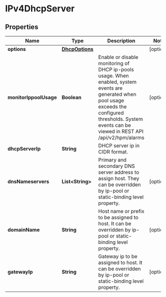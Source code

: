 # IPv4DhcpServer

## Properties
Name | Type | Description | Notes
------------ | ------------- | ------------- | -------------
**options** | [**DhcpOptions**](DhcpOptions.md) |  |  [optional]
**monitorIppoolUsage** | **Boolean** | Enable or disable monitoring of DHCP ip-pools usage. When enabled, system events are generated when pool usage exceeds the configured thresholds. System events can be viewed in REST API /api/v2/hpm/alarms  |  [optional]
**dhcpServerIp** | **String** | DHCP server ip in CIDR format. | 
**dnsNameservers** | **List&lt;String&gt;** | Primary and secondary DNS server address to assign host. They can be overridden by ip-pool or static-binding level property.  |  [optional]
**domainName** | **String** | Host name or prefix to be assigned to host. It can be overridden by ip-pool or static-binding level property.  |  [optional]
**gatewayIp** | **String** | Gateway ip to be assigned to host. It can be overridden by ip-pool or static-binding level property.  |  [optional]
